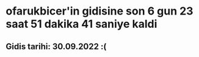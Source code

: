 # ofarukbicer'in gidisine son 6 gun 23 saat 51 dakika 41 saniye kaldi

## Gidis tarihi: 30.09.2022 :(
